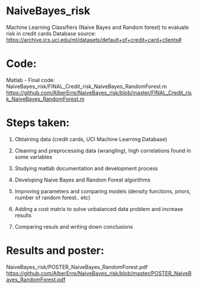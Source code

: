 # NaiveBayes_risk
Machine Learning Classifiers (Naive Bayes and Random forest) to evaluate risk in credit cards
Database source: https://archive.ics.uci.edu/ml/datasets/default+of+credit+card+clients#

# Code:
Matlab - Final code: NaiveBayes_risk/FINAL_Credit_risk_NaiveBayes_RandomForest.m
https://github.com/AlberErre/NaiveBayes_risk/blob/master/FINAL_Credit_risk_NaiveBayes_RandomForest.m

# Steps taken:
1) Obtaining data (credit cards, UCI Machine Learning Database)

2) Cleaning and preprocessing data (wrangling), high correlations found in some variables

3) Studying matlab documentation and development process

4) Developing Naive Bayes and Random Forest algorithms

5) Improving parameters and comparing models (density functions, priors, number of random forest.. etc)

6) Adding a cost matrix to solve unbalanced data problem and increase results

7) Comparing resuls and writing down conclusions

# Results and poster: 
NaiveBayes_risk/POSTER_NaiveBayes_RandomForest.pdf
https://github.com/AlberErre/NaiveBayes_risk/blob/master/POSTER_NaiveBayes_RandomForest.pdf

